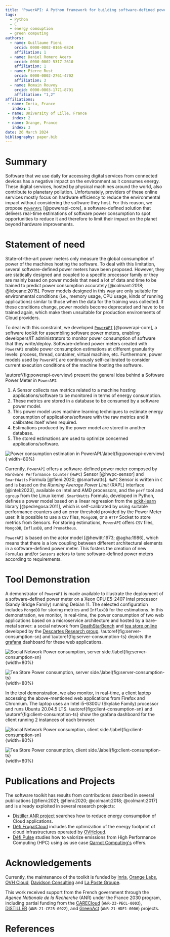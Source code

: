 ```yaml
---
title: 'PowerAPI: A Python framework for building software-defined power meters'
tags:
  - Python
  - C
  - energy comsuption
  - green computing
authors:
  - name: Guillaume Fieni
    orcid: 0000-0002-0165-6824
    affiliation: 1
  - name: Daniel Romero Acero
    orcid: 0000-0002-5317-2610
    affiliation: 1
  - name: Pierre Rust
    orcid: 0000-0002-2761-4702
    affiliation: 3
  - name: Romain Rouvoy
    orcid: 0000-0003-1771-8791
    affiliation: "1,2"
affiliations:
 - name: Inria, France
   index: 1
 - name: University of Lille, France
   index: 2
 - name: Orange, France
   index: 3
date: 26 March 2024
bibliography: paper.bib
---
```


# Summary

Software that we use daily for accessing digital services from connected devices has a negative impact on the environment as it consumes energy. These digital services, hosted by physical machines around the world, also contribute to planetary pollution. Unfortunately, providers of these online services mostly focus on hardware efficiency to reduce the environmental impact without considering the software they host. For this reason, we propose [`PowerAPI`](https://powerapi.org/) [@powerapi-core], a software-defined solution that delivers real-time estimations of software power consumption to spot opportunities to reduce it and therefore to limit their impact on the planet beyond hardware improvements.


# Statement of need

State-of-the-art power meters only measure the global consumption of power of the machines hosting the software. To deal with this limitation, several software-defined power meters have been proposed. However, they are statically designed and coupled to a specific processor family or they are mainly based on power models that need a lot of data and time to be trained to predict power consumption accurately [@colmant:2018; @lebeane:2015]. Power models designed in this way are only suitable for environmental conditions (i.e., memory usage, CPU usage, kinds of running applications) similar to those when the data for the training was collected. If these conditions change, power models become deprecated and have to be trained again, which make them unsuitable for production environments of Cloud providers.

To deal with this constraint, we developed [`PowerAPI`](https://powerapi.org/) [@powerapi-core], a software toolkit for assembling software power meters, enabling developers/IT administrators to monitor power consumption of software that they write/deploy. Software-defined power meters created with `PowerAPI` enable power consumption estimations at different granularity levels: process, thread, container, virtual machine, etc. Furthermore, power models used by `PowerAPI` are continuously self-calibrated to consider current execution conditions of the machine hosting the software.  

\autoref{fig:powerapi-overview} present the general idea behind a Software Power Meter in `PowerAPI`:

1. A Sensor collects raw metrics related to a machine hosting applications/software to be monitored in terms of energy consumption.
2. These metrics are stored in a database to be consumed by a software power model.
3. This power model uses machine learning techniques to estimate energy consumption of applications/software with the raw metrics and it calibrates itself when required.
4. Estimations produced by the power model are stored in another database.
5. The stored estimations are used to optimize concerned applications/software.      

![Power consumption estimation in PowerAPI.\label{fig:powerapi-overview}](powerapi-overview.png){ width=80%}

Currently, `PowerAPI` offers a software-defined power meter composed by `Hardware Performance Counter` (`HwPC`) Sensor [@hwpc-sensor] and `SmartWatts` Formula [@fieni:2020; @smartwatts]. `HwPC` Sensor is written in `C` and is based on the _Running Average Power Limit_ (RAPL) interface [@intel:2023], available on Intel and AMD processors,  and the `perf` tool and `cgroup` from the Linux kernel. `SmartWatts` Formula, developed in Python, defines a power model based on a linear regression from the [sckit-learn](https://scikit-learn.org/stable/) library [@pedregosa:2011], which is self-calibrated by using suitable performance counters and an error threshold provided by the Power Meter user. It is possible to use a `CSV` files, `MongoDB`, or a `HTTP` Socket to store metrics from Sensors. For storing estimations, `PowerAPI` offers `CSV` files, `MongoDB`, `InfluxDB`, and `Prometheus`.

`PowerAPI` is based on the actor model [@hewitt:1973; @agha:1986], which means that there is a low coupling between different architectural elements in a software-defined power meter. This fosters the creation of new `Formulas` and/or `Sensors` actors to tune software-defined power meters according to requirements.

# Tool Demonstration

A demonstrator of `PowerAPI` is made available to illustrate the deployment of a software-defined power meter on a Xeon CPU E5-2407 Intel processor (Sandy Bridge Family) running Debian 11. The selected configuration includes `MongoDB` for storing metrics and `InfluxDB` for the estimations.
In this demonstration, we monitor, in real-time, the power consumption of two web applications based on a microservice architecture and hosted by a bare-metal server: a social network from [DeathStarBench](https://github.com/delimitrou/DeathStarBench) and [tea store online](https://github.com/DescartesResearch/TeaStore) developed by the [Descartes Research group](https://se.informatik.uni-wuerzburg.de/). \autoref{fig:server-consumption-sn} and \autoref{fig:server-consumption-ts} depicts the [grafana](https://grafana.com/) dashboard for these web applications.

![Social Network Power consumption, server side.\label{fig:server-consumption-sn}](server-consumption-sn.png){width=80%}

![Tea Store Power consumption, server side.\label{fig:server-consumption-ts}](server-consumption-ts.png){width=80%}

In the tool demonstration, we also monitor, in real-time, a client laptop accessing the above-mentioned web applications from Firefox and Chromium. The laptop uses an Intel i5-6300U (Skylake Family) processor and runs Ubuntu 20.04.5 LTS. \autoref{fig:client-consumption-sn} and \autoref{fig:client-consumption-ts} show the grafana dashboard for the client running 2 instances of each browser.

![Social Network Power consumption, client side.\label{fig:client-consumption-sn}](client-consumption-sn.png){width=80%}

![Tea Store Power consumption, client side.\label{fig:client-consumption-ts}](client-consumption-ts.png){width=80%}



# Publications and Projects
The software toolkit has results from contributions described in several publications [@fieni:2021; @fieni:2020; @colmant:2018; @colmant:2017] and is already exploited in several research projects:

  - [Distiller ANR project](https://distiller.cloud) searches how to reduce energy consumption of Cloud applications.
  - [Défi FrugalCloud](https://www.inria.fr/fr/inria-ovhcloud) includes the optimization of the energy footprint of cloud infrastructures operated by [OVHcloud](https://www.ovhcloud.com/).
  - [Défi Pulse](https://www.inria.fr/fr/pulse-defi-qarnot-computing-ademe-calcul-intensif-hpc-environnement) studies how to valorize emissions from High Performance Computing (HPC) using as use case [Qarnot Computing's](https://qarnot.com/) offers.


# Acknowledgements

Currently, the maintenance of the toolkit is funded by [Inria](https://www.inria.fr/en), [Orange Labs](https://lelab.orange.fr/), [OVH Cloud](https://www.ovhcloud.com/en/), [Davidson Consulting](https://www.davidson.fr/) and [La Poste Groupe](https://www.lapostegroupe.com/en).

This work received support from the French government through the _Agence Nationale de la Recherche_ (ANR) under the France 2030 program, including partial funding from the [CARECloud](https://carecloud.irisa.fr) (`ANR-23-PECL-0003`), [DISTILLER](https://anr.fr/Projet-ANR-21-CE25-0022) (`ANR-21-CE25-0022`), and [GreenAct](https://anr.fr/Projet-ANR-21-HDF1-0006) (`ANR-21-HDF1-0006`) projects.

# References
